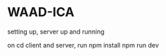# WAAD-ICA

setting up, server up and running

on cd client and server, run 
npm install
npm run dev
